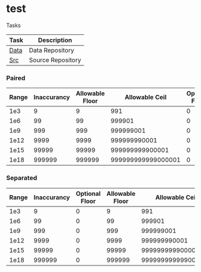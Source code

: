 # test

  Tasks
  
  Task   | Description
  ------ | -------------
  [Data](../../tree/data) | Data Repository
  [Src](https://github.com/uniapi/test/tree/src) | Source Repository


### Paired

  Range | Inaccurancy   | Allowable Floor  | Allowable Ceil      | Optional Floor | Optional Ceil
  ----- | ------------- | ---------------- | ------------------- | -------------- | --------------------
  1e3   | 9             | 9                | 991                 | 0              | 1000
  1e6   | 99            | 99               | 999901              | 0              | 1000000
  1e9   | 999           | 999              | 999999001           | 0              | 1000000000
  1e12  | 9999          | 9999             | 999999990001        | 0              | 1000000000000
  1e15  | 99999         | 99999            | 999999999900001     | 0              | 1000000000000000
  1e18  | 999999        | 999999           | 999999999999000001  | 0              | 1000000000000000000
  
  
  
### Separated 

  Range | Inaccurancy   | Optional Floor | Allowable Floor  | Allowable Ceil      | Optional Ceil
  ----- | ------------- | -------------- | ---------------- | ------------------- | --------------------
  1e3   | 9             | 0              | 9                | 991                 | 1000
  1e6   | 99            | 0              | 99               | 999901              | 1000000
  1e9   | 999           | 0              | 999              | 999999001           | 1000000000
  1e12  | 9999          | 0              | 9999             | 999999990001        | 1000000000000
  1e15  | 99999         | 0              | 99999            | 999999999900001     | 1000000000000000
  1e18  | 999999        | 0              | 999999           | 999999999999000001  | 1000000000000000000
